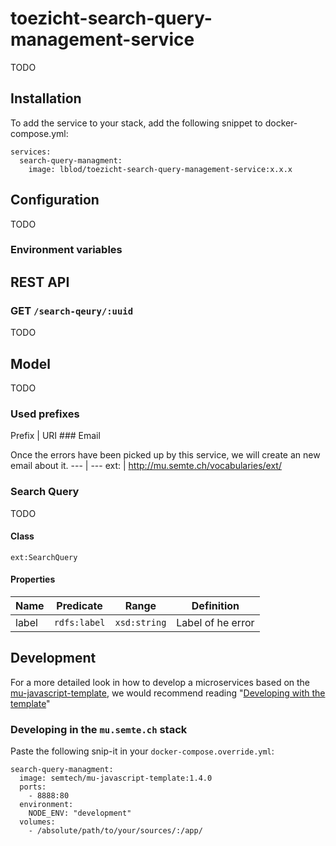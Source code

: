 # toezicht-search-query-management-service

TODO

## Installation

To add the service to your stack, add the following snippet to docker-compose.yml:

```
services:
  search-query-managment:
    image: lblod/toezicht-search-query-management-service:x.x.x
```

## Configuration

TODO

### Environment variables

   
## REST API

### GET `/search-qeury/:uuid`

TODO

## Model

TODO

### Used prefixes

Prefix | URI ### Email

Once the errors have been picked up by this service, we will create an new email about it.
--- | --- 
ext: |  <http://mu.semte.ch/vocabularies/ext/>

### Search Query

TODO

#### Class

`ext:SearchQuery`

#### Properties

 Name | Predicate | Range | Definition 
--- | --- | --- | ---
label | `rdfs:label` | `xsd:string` | Label of he error

## Development

For a more detailed look in how to develop a microservices based on the [mu-javascript-template](https://github.com/mu-semtech/mu-javascript-template), 
we would recommend reading "[Developing with the template](https://github.com/mu-semtech/mu-javascript-template#developing-with-the-template)"

### Developing in the `mu.semte.ch` stack

Paste the following snip-it in your `docker-compose.override.yml`:

````  
search-query-managment:
  image: semtech/mu-javascript-template:1.4.0
  ports:
    - 8888:80
  environment:
    NODE_ENV: "development"
  volumes:
    - /absolute/path/to/your/sources/:/app/
